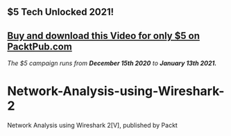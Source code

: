 ## $5 Tech Unlocked 2021!
[Buy and download this Video for only $5 on PacktPub.com](https://www.packtpub.com/product/network-analysis-using-wireshark-2-video/9781786468697)
-----
*The $5 campaign         runs from __December 15th 2020__ to __January 13th 2021.__*

# Network-Analysis-using-Wireshark-2
Network Analysis using Wireshark 2[V], published by Packt
